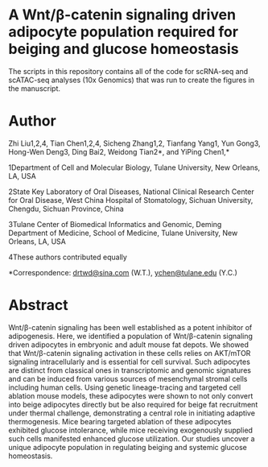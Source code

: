 # A Wnt/β-catenin signaling driven adipocyte population required for beiging and glucose homeostasis
The scripts in this repository contains all of the code for scRNA-seq and scATAC-seq analyses (10x Genomics) that was run to create the figures in the manuscript.

# Author

Zhi Liu1,2,4, Tian Chen1,2,4, Sicheng Zhang1,2, Tianfang Yang1, Yun Gong3, Hong-Wen Deng3, Ding Bai2, Weidong Tian2*, and YiPing Chen1,*

1Department of Cell and Molecular Biology, Tulane University, New Orleans, LA, USA

2State Key Laboratory of Oral Diseases, National Clinical Research Center for Oral Disease, West China Hospital of Stomatology, Sichuan University, Chengdu, Sichuan Province, China

3Tulane Center of Biomedical Informatics and Genomic, Deming Department of Medicine, School of Medicine, Tulane University, New Orleans, LA, USA

4These authors contributed equally

*Correspondence: drtwd@sina.com (W.T.), ychen@tulane.edu (Y.C.)

# Abstract
Wnt/β-catenin signaling has been well established as a potent inhibitor of adipogenesis. Here, we identified a population of Wnt/β-catenin signaling driven adipocytes in embryonic and adult mouse fat depots. We showed that Wnt/β-catenin signaling activation in these cells relies on AKT/mTOR signaling intracellularly and is essential for cell survival. Such adipocytes are distinct from classical ones in transcriptomic and genomic signatures and can be induced from various sources of mesenchymal stromal cells including human cells. Using genetic lineage-tracing and targeted cell ablation mouse models, these adipocytes were shown to not only convert into beige adipocytes directly but be also required for beige fat recruitment under thermal challenge, demonstrating a central role in initiating adaptive thermogenesis. Mice bearing targeted ablation of these adipocytes exhibited glucose intolerance, while mice receiving exogenously supplied such cells manifested enhanced glucose utilization. Our studies uncover a unique adipocyte population in regulating beiging and systemic glucose homeostasis.

